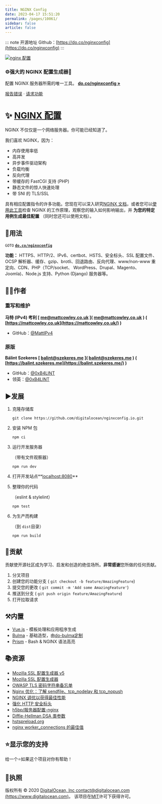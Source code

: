 ```yaml
---
title: NGINX Config
date: 2023-04-17 15:51:20
permalink: /pages/10061/
sidebar: false
article: false
---
```

::: note 开源地址
Github：[https://do.co/nginxconfig](https://do.co/nginxconfig)
:::

[![nginx 配置](https://github.com/digitalocean/nginxconfig.io/raw/master/src/static/banner.png)](https://do.co/nginxconfig)

### ⚙️强大的 NGINX 配置生成器💉

配置 NGINX 服务器所需的唯一工具。 [**do.co/nginxconfig »**](https://do.co/nginxconfig)

[报告错误](https://github.com/digitalocean/nginxconfig.io/issues/new?template=report-a-bug.md) · [请求功能](https://github.com/digitalocean/nginxconfig.io/issues/new?template=request-a-feature.md)

# ✨ [NGINX 配置](https://do.co/nginxconfig)

NGINX 不仅仅是一个网络服务器。你可能已经知道了。

我们喜欢 NGINX，因为：

- 内存使用率低
- 高并发
- 异步事件驱动架构
- 负载均衡
- 反向代理
- 带缓存的 FastCGI 支持 (PHP)
- 静态文件的惊人快速处理
- 带 SNI 的 TLS/SSL

具有相应配置指令的许多功能。您现在可以深入研究[NGINX 文档](http://nginx.org/en/docs/)，或者您可以[使用此工具](https://do.co/nginxconfig)检查 NGINX 的工作原理，观察您的输入如何影响输出，并 **为您的特定用例生成最佳配置** （同时您还可以使用文档）。

## 🚀用法

`GOTO` **[`do.co/nginxconfig`](https://do.co/nginxconfig)**

**功能：** HTTPS、HTTP/2、IPv6、certbot、HSTS、安全标头、SSL 配置文件、OCSP 解析器、缓存、gzip、brotli、回退路由、反向代理、www/non-www 重定向、CDN、PHP（TCP/socket、 WordPress、Drupal、Magento、Joomla)、Node.js 支持、Python (Django) 服务器等。

## 👨‍💻作者

### 重写和维护

**马特 (IPv4) 考利 [ [me@mattcowley.co.uk](mailto:me@mattcowley.co.uk) ]( [me@mattcowley.co.uk](mailto:me@mattcowley.co.uk) ) ( [https://mattcowley.co.uk](https://mattcowley.co.uk/) )**

- GitHub：[@MattIPv4](https://github.com/MattIPv4)

### 原版

**Bálint Szekeres [ [balint@szekeres.me](mailto:balint@szekeres.me) ]( [balint@szekeres.me](mailto:balint@szekeres.me) ) ( [https://balint.szekeres.me](https://balint.szekeres.me/) )**

- GitHub：[@0xB4LINT](https://github.com/0xB4LINT)
- 领英：[@0xB4LINT](https://www.linkedin.com/in/0xB4LINT/)

## ▶️发展

1. 克隆存储库

   ```shell
   git clone https://github.com/digitalocean/nginxconfig.io.git
   ```

2. 安装 NPM 包

   ```shell
   npm ci
   ```

3. 运行开发服务器

   （带有文件观察器）

   ```shell
   npm run dev
   ```

4. 打开开发站点**[localhost:8080](http://localhost:8080/)**

5. 整理你的代码

   （eslint & stylelint）

   ```shell
   npm test
   ```

6. 为生产而构建

   （到 `dist`目录）

   ```shell
   npm run build
   ```

## 🤝贡献

贡献使开源社区成为学习、启发和创造的绝佳场所。**非常感谢**您所做的任何贡献。

1. 分叉项目
2. 创建您的功能分支 ( `git checkout -b feature/AmazingFeature`)
3. 提交您的更改 ( `git commit -m 'Add some AmazingFeature'`)
4. 推送到分支 ( `git push origin feature/AmazingFeature`)
5. 打开拉取请求

## ⚒️内置

- [Vue.js](https://vuejs.org/) - 模板处理和应用程序生成
- [Bulma](https://bulma.io/) - 基础造型，由[do-bulma定制](https://github.com/do-community/do-bulma)
- [Prism](https://prismjs.com/) - Bash & NGINX 语法高亮

## 📚资源

- [Mozilla SSL 配置生成器 v5](https://ssl-config.mozilla.org/)
- [Mozilla SSL 配置生成器](https://mozilla.github.io/server-side-tls/ssl-config-generator/)
- [OWASP TLS 密码字符串备忘单](https://github.com/OWASP/CheatSheetSeries/blob/master/cheatsheets/TLS_Cipher_String_Cheat_Sheet.md)
- [Nginx 优化：了解 sendfile、tcp_nodelay 和 tcp_nopush](https://thoughts.t37.net/nginx-optimization-understanding-sendfile-tcp-nodelay-and-tcp-nopush-c55cdd276765)
- [NGINX 调优以获得最佳性能](https://gist.github.com/denji/8359866)
- [强化 HTTP 安全标头](https://www.keycdn.com/blog/http-security-headers/)
- [h5bp/服务器配置-nginx](https://github.com/h5bp/server-configs-nginx)
- [Diffie-Hellman DSA 类参数](https://security.stackexchange.com/questions/95178/diffie-hellman-parameters-still-calculating-after-24-hours/95184#95184)
- [hstspreload.org](https://hstspreload.org/)
- [nginx worker_connections 的最佳值](https://serverfault.com/questions/787919/optimal-value-for-nginx-worker-connections)

## ⭐️显示您的支持

给一个⭐️如果这个项目对你有帮助！

## 📝执照

版权所有 © 2020 [DigitalOcean, Inc contact@digitalocean.com (https://www.digitalocean.com)](https://www.digitalocean.com/)。 该项目在[MIT](https://github.com/digitalocean/nginxconfig.io/blob/master/LICENSE)许可下获得许可。